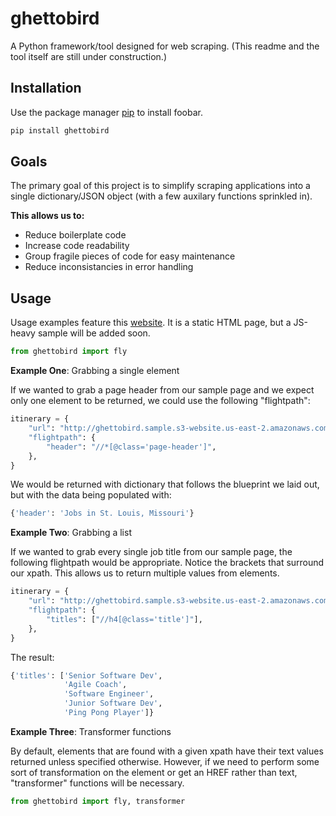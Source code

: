 # ghettobird

A Python framework/tool designed for web scraping.
(This readme and the tool itself are still under construction.)

## Installation

Use the package manager [pip](https://pip.pypa.io/en/stable/) to install foobar.

```bash
pip install ghettobird
```

## Goals

The primary goal of this project is to simplify scraping applications into a single dictionary/JSON object (with a few auxilary functions sprinkled in).

**This allows us to:**
- Reduce boilerplate code
- Increase code readability
- Group fragile pieces of code for easy maintenance
- Reduce inconsistancies in error handling

## Usage
Usage examples feature this [website](http://ghettobird.sample.s3-website.us-east-2.amazonaws.com/ "Sample Website"). It is a static HTML page, but a JS-heavy sample will be added soon.

```python
from ghettobird import fly
```

**Example One**: Grabbing a single element

If we wanted to grab a page header from our sample page and we expect only one element to be returned, we could use the following "flightpath":

```python
itinerary = {
    "url": "http://ghettobird.sample.s3-website.us-east-2.amazonaws.com",
    "flightpath": {
        "header": "//*[@class='page-header']",
    },
}
```
We would be returned with dictionary that follows the blueprint we laid out, but with the data being populated with:

```python
{'header': 'Jobs in St. Louis, Missouri'}
```
**Example Two**: Grabbing a list

If we wanted to grab every single job title from our sample page, the following flightpath would be appropriate. Notice the brackets that surround our xpath. This allows us to return multiple values from elements.

```python
itinerary = {
    "url": "http://ghettobird.sample.s3-website.us-east-2.amazonaws.com",
    "flightpath": {
        "titles": ["//h4[@class='title']"],
    },
}
```
The result:
```python
{'titles': ['Senior Software Dev',
            'Agile Coach',
            'Software Engineer',
            'Junior Software Dev',
            'Ping Pong Player']}
```
**Example Three**: Transformer functions

By default, elements that are found with a given xpath have their text values returned unless specified otherwise. However, if we need to perform some sort of transformation on the element or get an HREF rather than text, "transformer" functions will be necessary. 
```python
from ghettobird import fly, transformer
```
<!-- ```python
itinerary = {
    "url": "http://ghettobird.sample.s3-website.us-east-2.amazonaws.com",
    "flightpath": {
        "links": {
["//h4[@class='title']"],
    },
}
```
We would be returned with dictionary that follows the blueprint we laid out, but with the data being populated with:

```python
{'titles': ['Senior Software Dev',
            'Agile Coach',
            'Software Engineer',
            'Junior Software Dev',
            'Ping Pong Player']}
```
```python
{'header': 'Jobs in St. Louis, Missouri',
 'jobs': [{'dateposted': '(Date Posted: 9/9/2020)',
           'description': 'Need a master of React Native, a man or woman with '
                          'gumption, who can lead a team.',
           'salary': 'Salary Range: 10,000 - 100,000',
           'title': 'Senior Software Dev'},
          {'dateposted': '(Date Posted: 9/8/2020)',
           'description': 'Need a trained agility coach who can combat '
                          'followers of the waterfall method. Zealotry '
                          'required.',
           'salary': 'Salary Range: 10,000 - 100,000',
           'title': 'Agile Coach'},
          {'dateposted': '(Date Posted: 9/8/2020)',
           'description': 'Need a remote Java whiz who can do build a bowling '
                          'scoring app.',
           'salary': 'Salary Range: 10,000 - 100,000',
           'title': 'Software Engineer'},
          {'dateposted': '(Date Posted: 9/8/2020)',
           'description': 'Need a spry, young developer who can juggle.',
           'salary': 'Salary Range: 10,000 - 100,000',
           'title': 'Junior Software Dev'},
          {'dateposted': '(Date Posted: 9/9/2020)',
           'description': 'Need an athetlic ping pong player.',
           'salary': 'Salary Range: 10,000 - 100,000',
           'title': 'Ping Pong Player'}]}

```
 -->
